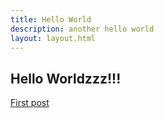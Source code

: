 ```yaml
---
title: Hello World
description: another hello world
layout: layout.html
---
```

## Hello Worldzzz!!!

<a href="/posts/first-post.html">First post</a>
